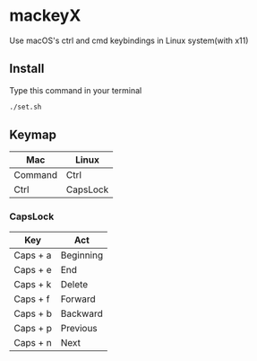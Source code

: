 # mackeyX

Use macOS's ctrl and cmd keybindings in Linux system(with x11)

## Install
Type this command in your terminal

```sh
./set.sh
```

## Keymap

|  Mac      |  Linux     |
| --------- | ---------- |
|  Command  |  Ctrl      |
|  Ctrl     |  CapsLock  |

### CapsLock

|  Key       |  Act        |
| ---------- | ----------- |
|  Caps + a  |  Beginning  |
|  Caps + e  |  End        |
|  Caps + k  |  Delete     |
|  Caps + f  |  Forward    |
|  Caps + b  |  Backward   |
|  Caps + p  |  Previous   |
|  Caps + n  |  Next       |
